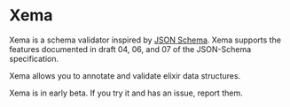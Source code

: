 # Xema

Xema is a schema validator inspired by [JSON Schema](http://json-schema.org).
Xema supports the features documented in draft 04, 06, and 07 of the JSON-Schema
specification.

Xema allows you to annotate and validate elixir data structures.

Xema is in early beta. If you try it and has an issue, report them.
